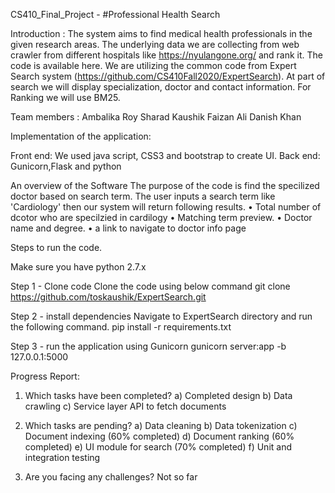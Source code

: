 CS410_Final_Project - #Professional Health Search

Introduction : 
The system aims to find medical health professionals in the given research areas. The underlying data we are collecting from web crawler from different hospitals like https://nyulangone.org/ and rank it. The code is available here. We are utilizing the common code from Expert Search system (https://github.com/CS410Fall2020/ExpertSearch).
At part of search we will display specialization, doctor and contact information. For Ranking we will use BM25. 


Team members :
Ambalika Roy
Sharad Kaushik
Faizan Ali Danish Khan

Implementation of the application:

Front end: We used java script, CSS3 and bootstrap to create UI.
Back end: Gunicorn,Flask and python

An overview of the Software
The purpose of the code is find the specilized doctor based on search term.
The user inputs a search term like 'Cardiology' then our system will return following results.
•	Total number of dcotor who are specilzied in cardilogy
•	Matching term preview.
•	Doctor name and degree.
•	a link to navigate to doctor info page


Steps to run the code.

 Make sure you have python 2.7.x 

Step 1 - Clone code
Clone the code using below command 
git clone https://github.com/toskaushik/ExpertSearch.git

Step 2 -  install dependencies
Navigate to ExpertSearch directory and run the following command.
pip install -r requirements.txt

Step 3 -  run the application using Gunicorn
gunicorn server:app -b 127.0.0.1:5000


Progress Report:

1) Which tasks have been completed? 
  a) Completed design
  b) Data crawling 
  c) Service layer API to fetch documents
      
2) Which tasks are pending? 
  a) Data cleaning 
  b) Data tokenization
  c) Document indexing    (60% completed)
  d) Document ranking     (60% completed)
  e) UI module for search (70% completed)
  f) Unit and integration testing

3) Are you facing any challenges?
  Not so far
